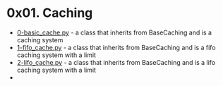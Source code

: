 # 0x01. Caching
- [0-basic_cache.py](0-basic_cache.py) - a class that inherits from BaseCaching and is a caching system
- [1-fifo_cache.py](1-fifo_cache.py) - a class that inherits from BaseCaching and is a fifo caching system with a limit
- [2-lifo_cache.py](2-lifo_cache.py) - a class that inherits from BaseCaching and is a lifo caching system with a limit
- 